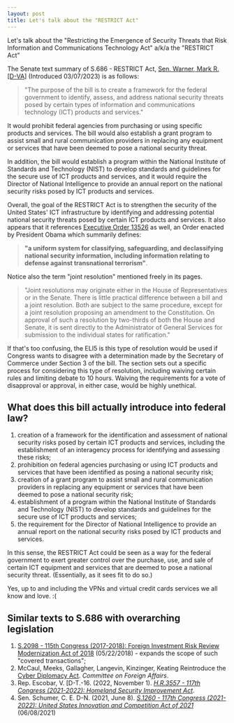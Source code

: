 ```yaml
---
layout: post
title: Let's talk about the "RESTRICT Act"
---
```


Let's talk about the "Restricting the Emergence of Security Threats that Risk Information and Communications Technology Act" a/k/a the "RESTRICT Act"

The Senate text summary of S.686 - RESTRICT Act, [Sen. Warner, Mark R. [D-VA]](https://www.congress.gov/member/mark-warner/W000805) (Introduced 03/07/2023) is as follows:

> "The purpose of the bill is to create a framework for the federal government to identify, assess, and address national security threats posed by certain types of information and communications technology (ICT) products and services."

It would prohibit federal agencies from purchasing or using specific products and services. The bill would also establish a grant program to assist small and rural communication providers in replacing any equipment or services that have been deemed to pose a national security threat.

In addition, the bill would establish a program within the National Institute of Standards and Technology (NIST) to develop standards and guidelines for the secure use of ICT products and services, and it would require the Director of National Intelligence to provide an annual report on the national security risks posed by ICT products and services.

Overall, the goal of the RESTRICT Act is to strengthen the security of the United States' ICT infrastructure by identifying and addressing potential national security threats posed by certain ICT products and services. It also appears that it references [Executive Order 13526](https://www.archives.gov/isoo/policy-documents/cnsi-eo.html) as well, an Order enacted by President Obama which summarily defines: 

> **"a uniform system for classifying, safeguarding, and declassifying national security information, including information relating to defense against transnational terrorism"**. 

Notice also the term "joint resolution" mentioned freely in its pages.

> "Joint resolutions may originate either in the House of Representatives or in the Senate. There is little practical difference between a bill and a joint resolution. Both are subject to the same procedure, except for a joint resolution proposing an amendment to the Constitution. On approval of such a resolution by two-thirds of both the House and Senate, it is sent directly to the Administrator of General Services for submission to the individual states for ratification."

If that's too confusing, the ELI5 is this type of resolution would be used if Congress wants to disagree with a determination made by the Secretary of Commerce under Section 3 of the bill. The section sets out a specific process for considering this type of resolution, including waiving certain rules and limiting debate to 10 hours. Waiving the requirements for a vote of disapproval or approval, in either case, would be highly unethical.

## What does this bill actually introduce into federal law?

1.  creation of a framework for the identification and assessment of national security risks posed by certain ICT products and services, including the establishment of an interagency process for identifying and assessing these risks;
2.  prohibition on federal agencies purchasing or using ICT products and services that have been identified as posing a national security risk;
3.  creation of a grant program to assist small and rural communication providers in replacing any equipment or services that have been deemed to pose a national security risk;
4.  establishment of a program within the National Institute of Standards and Technology (NIST) to develop standards and guidelines for the secure use of ICT products and services;
5.  the requirement for the Director of National Intelligence to provide an annual report on the national security risks posed by ICT products and services.

In this sense, the RESTRICT Act could be seen as a way for the federal government to exert greater control over the purchase, use, and sale of certain ICT equipment and services that are deemed to pose a national security threat. (Essentially, as it sees fit to do so.)

Yes, up to and including the VPNs and virtual credit cards services we all know and love. :(

## Similar texts to S.686 with overarching legislation
1. [S.2098 - 115th Congress (2017-2018): Foreign Investment Risk Review Modernization Act of 2018](https://www.congress.gov/115/bills/s2098/BILLS-115s2098rs.pdf) (05/22/2018) - expands the scope of such "covered transactions";
2. McCaul, Meeks, Gallagher, Langevin, Kinzinger, Keating Reintroduce the [Cyber Diplomacy Act](https://foreignaffairs.house.gov/press-release/mccaul-meeks-gallagher-langevin-kinzinger-keating-reintroduce-the-cyber-diplomacy-act/). _Committee on Foreign Affairs_.
3. Rep. Escobar, V. [D-T.-16. (2022, November 1). [_H.R.3557 - 117th Congress (2021-2022): Homeland Security Improvement Act_](https://www.congress.gov/bill/117th-congress/house-bill/3557?s=1&r=17).
4. Sen. Schumer, C. E. D-N. (2021, June 8). [_S.1260 - 117th Congress (2021-2022): United States Innovation and Competition Act of 2021_](https://www.congress.gov/117/bills/s1260/BILLS-117s1260es.pdf) (06/08/2021)
